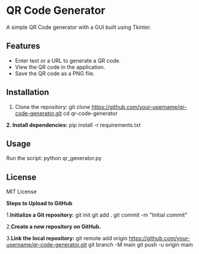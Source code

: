 
# QR Code Generator

A simple QR Code generator with a GUI built using Tkinter.

## Features
- Enter text or a URL to generate a QR code.
- View the QR code in the application.
- Save the QR code as a PNG file.
  
## Installation
1. Clone the repository:
git clone https://github.com/your-username/qr-code-generator.git cd qr-code-generator

**2. Install dependencies:**
pip install -r requirements.txt

## Usage
Run the script:
python qr_generator.py

## License
MIT License

**Steps to Upload to GitHub**

1.**Initialize a Git repository:**
git init
git add .
git commit -m "Initial commit"

2.**Create a new repository on GitHub.**

3.**Link the local repository:**
git remote add origin https://github.com/your-username/qr-code-generator.git
git branch -M main
git push -u origin main
